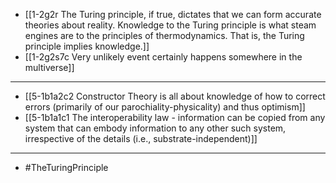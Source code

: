 - [[1-2g2r The Turing principle, if true, dictates that we can form accurate theories about reality. Knowledge to the Turing principle is what steam engines are to the principles of thermodynamics. That is, the Turing principle implies knowledge.]]
- [[1-2g2s7c Very unlikely event certainly happens somewhere in the multiverse]]
---
- [[5-1b1a2c2 Constructor Theory is all about knowledge of how to correct errors (primarily of our parochiality-physicality) and thus optimism]]
- [[5-1b1a1c1 The interoperability law - information can be copied from any system that can embody information to any other such system, irrespective of the details (i.e., substrate-independent)]]
---
- #TheTuringPrinciple
